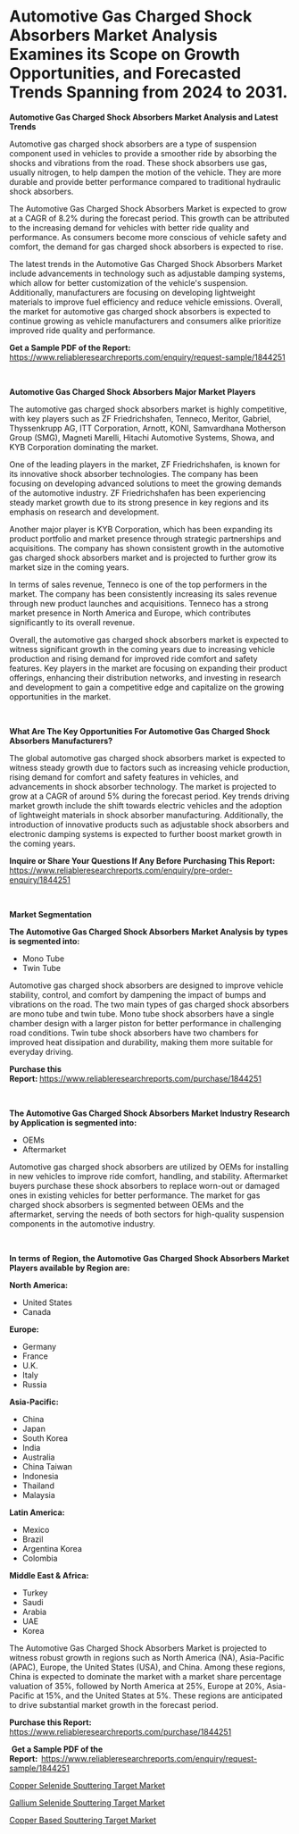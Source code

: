 <p><h1>Automotive Gas Charged Shock Absorbers Market Analysis Examines its Scope on Growth Opportunities, and Forecasted Trends Spanning from 2024 to 2031.</h1></p><p><strong>Automotive Gas Charged Shock Absorbers Market Analysis and Latest Trends</strong></p>
<p><p>Automotive gas charged shock absorbers are a type of suspension component used in vehicles to provide a smoother ride by absorbing the shocks and vibrations from the road. These shock absorbers use gas, usually nitrogen, to help dampen the motion of the vehicle. They are more durable and provide better performance compared to traditional hydraulic shock absorbers.</p><p>The Automotive Gas Charged Shock Absorbers Market is expected to grow at a CAGR of 8.2% during the forecast period. This growth can be attributed to the increasing demand for vehicles with better ride quality and performance. As consumers become more conscious of vehicle safety and comfort, the demand for gas charged shock absorbers is expected to rise.</p><p>The latest trends in the Automotive Gas Charged Shock Absorbers Market include advancements in technology such as adjustable damping systems, which allow for better customization of the vehicle's suspension. Additionally, manufacturers are focusing on developing lightweight materials to improve fuel efficiency and reduce vehicle emissions. Overall, the market for automotive gas charged shock absorbers is expected to continue growing as vehicle manufacturers and consumers alike prioritize improved ride quality and performance.</p></p>
<p><strong>Get a Sample PDF of the Report:&nbsp;</strong> <a href="https://www.reliableresearchreports.com/enquiry/request-sample/1844251">https://www.reliableresearchreports.com/enquiry/request-sample/1844251</a></p>
<p>&nbsp;</p>
<p><strong>Automotive Gas Charged Shock Absorbers Major Market Players</strong></p>
<p><p>The automotive gas charged shock absorbers market is highly competitive, with key players such as ZF Friedrichshafen, Tenneco, Meritor, Gabriel, Thyssenkrupp AG, ITT Corporation, Arnott, KONI, Samvardhana Motherson Group (SMG), Magneti Marelli, Hitachi Automotive Systems, Showa, and KYB Corporation dominating the market.</p><p>One of the leading players in the market, ZF Friedrichshafen, is known for its innovative shock absorber technologies. The company has been focusing on developing advanced solutions to meet the growing demands of the automotive industry. ZF Friedrichshafen has been experiencing steady market growth due to its strong presence in key regions and its emphasis on research and development.</p><p>Another major player is KYB Corporation, which has been expanding its product portfolio and market presence through strategic partnerships and acquisitions. The company has shown consistent growth in the automotive gas charged shock absorbers market and is projected to further grow its market size in the coming years.</p><p>In terms of sales revenue, Tenneco is one of the top performers in the market. The company has been consistently increasing its sales revenue through new product launches and acquisitions. Tenneco has a strong market presence in North America and Europe, which contributes significantly to its overall revenue.</p><p>Overall, the automotive gas charged shock absorbers market is expected to witness significant growth in the coming years due to increasing vehicle production and rising demand for improved ride comfort and safety features. Key players in the market are focusing on expanding their product offerings, enhancing their distribution networks, and investing in research and development to gain a competitive edge and capitalize on the growing opportunities in the market.</p></p>
<p>&nbsp;</p>
<p><strong>What Are The Key Opportunities For Automotive Gas Charged Shock Absorbers Manufacturers?</strong></p>
<p><p>The global automotive gas charged shock absorbers market is expected to witness steady growth due to factors such as increasing vehicle production, rising demand for comfort and safety features in vehicles, and advancements in shock absorber technology. The market is projected to grow at a CAGR of around 5% during the forecast period. Key trends driving market growth include the shift towards electric vehicles and the adoption of lightweight materials in shock absorber manufacturing. Additionally, the introduction of innovative products such as adjustable shock absorbers and electronic damping systems is expected to further boost market growth in the coming years.</p></p>
<p><strong>Inquire or Share Your Questions If Any Before Purchasing This Report:</strong> <a href="https://www.reliableresearchreports.com/enquiry/pre-order-enquiry/1844251">https://www.reliableresearchreports.com/enquiry/pre-order-enquiry/1844251</a></p>
<p>&nbsp;</p>
<p><strong>Market Segmentation</strong></p>
<p><strong>The Automotive Gas Charged Shock Absorbers Market Analysis by types is segmented into:</strong></p>
<p><ul><li>Mono Tube</li><li>Twin Tube</li></ul></p>
<p><p>Automotive gas charged shock absorbers are designed to improve vehicle stability, control, and comfort by dampening the impact of bumps and vibrations on the road. The two main types of gas charged shock absorbers are mono tube and twin tube. Mono tube shock absorbers have a single chamber design with a larger piston for better performance in challenging road conditions. Twin tube shock absorbers have two chambers for improved heat dissipation and durability, making them more suitable for everyday driving.</p></p>
<p><strong>Purchase this Report:&nbsp;</strong><a href="https://www.reliableresearchreports.com/purchase/1844251">https://www.reliableresearchreports.com/purchase/1844251</a></p>
<p>&nbsp;</p>
<p><strong>The Automotive Gas Charged Shock Absorbers Market Industry Research by Application is segmented into:</strong></p>
<p><ul><li>OEMs</li><li>Aftermarket</li></ul></p>
<p><p>Automotive gas charged shock absorbers are utilized by OEMs for installing in new vehicles to improve ride comfort, handling, and stability. Aftermarket buyers purchase these shock absorbers to replace worn-out or damaged ones in existing vehicles for better performance. The market for gas charged shock absorbers is segmented between OEMs and the aftermarket, serving the needs of both sectors for high-quality suspension components in the automotive industry.</p></p>
<p>&nbsp;</p>
<p><strong>In terms of Region, the Automotive Gas Charged Shock Absorbers Market Players available by Region are:</strong></p>
<p>
    <p> <strong> North America: </strong>
        <ul>
            <li>United States</li>
            <li>Canada</li>
        </ul>
        </p> 
    <p> <strong> Europe: </strong>
        <ul>
            <li>Germany</li>
            <li>France</li>
            <li>U.K.</li>
            <li>Italy</li>
            <li>Russia</li>
        </ul>
        </p> 
    <p> <strong> Asia-Pacific: </strong>
        <ul>
            <li>China</li>
            <li>Japan</li>
            <li>South Korea</li>
            <li>India</li>
            <li>Australia</li>
            <li>China Taiwan</li>
            <li>Indonesia</li>
            <li>Thailand</li>
            <li>Malaysia</li>
        </ul>
        </p> 
    <p> <strong> Latin America: </strong>
        <ul>
            <li>Mexico</li>
            <li>Brazil</li>
            <li>Argentina Korea</li>
            <li>Colombia</li>
        </ul>
        </p> 
    <p> <strong> Middle East & Africa: </strong>
        <ul>
            <li>Turkey</li>
            <li>Saudi</li>
            <li>Arabia</li>
            <li>UAE</li>
            <li>Korea</li>
        </ul>
    </p>
    </p>
<p><p>The Automotive Gas Charged Shock Absorbers Market is projected to witness robust growth in regions such as North America (NA), Asia-Pacific (APAC), Europe, the United States (USA), and China. Among these regions, China is expected to dominate the market with a market share percentage valuation of 35%, followed by North America at 25%, Europe at 20%, Asia-Pacific at 15%, and the United States at 5%. These regions are anticipated to drive substantial market growth in the forecast period.</p></p>
<p><strong>Purchase this Report: </strong><a href="https://www.reliableresearchreports.com/purchase/1844251">https://www.reliableresearchreports.com/purchase/1844251</a></p>
<p>&nbsp;<strong>Get a Sample PDF of the Report:&nbsp;&nbsp;</strong><a href="https://www.reliableresearchreports.com/enquiry/request-sample/1844251">https://www.reliableresearchreports.com/enquiry/request-sample/1844251</a></p>
<p><strong></strong></p>
<p><p><a href="https://view.publitas.com/reportprime-1/copper-selenide-sputtering-target-market-offers-provide-insightful-data-for-the-time-period-from-2023-to-2030-and-also-provide-analysis-based-on-application-type-and-region/">Copper Selenide Sputtering Target Market</a></p><p><a href="https://view.publitas.com/reportprime-1/gallium-selenide-sputtering-target-market-provides-detailed-segmentation-of-this-market-based-on-type-application-and-region-and-forecast-for-the-period-from-2023-2030/">Gallium Selenide Sputtering Target Market</a></p><p><a href="https://view.publitas.com/reportprime-1/copper-based-sputtering-target-market-size-focuses-on-market-dynamics-in-depth-analysis-and-future-projections-of-its-market-forecasted-for-period-from-2023-to-2030/">Copper Based Sputtering Target Market</a></p></p>